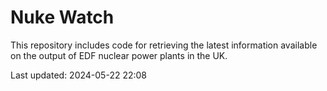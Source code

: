 # Nuke Watch

This repository includes code for retrieving the latest information available on the output of EDF nuclear power plants in the UK.

Last updated: 2024-05-22 22:08